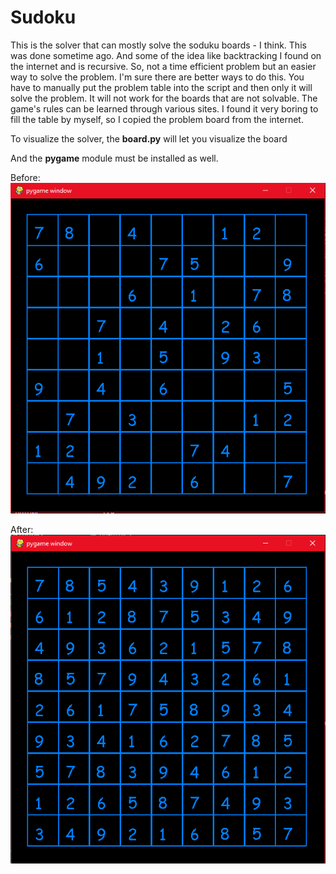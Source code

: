 # Sudoku
This is the solver that can mostly solve the soduku boards - I think. This was done sometime ago. And some of the idea like backtracking I found on the internet and is recursive. So, not a time efficient problem but an easier way to solve the problem. I'm sure there are better ways to do this.
You have to manually put the problem table into the script and then only it will solve the problem. It will not work for the boards that are not solvable.
The game's rules can be learned through various sites. I found it very boring to fill the table by myself, so I copied the problem board from the internet.

To visualize the solver, the __board.py__ will let you visualize the board 

And the __pygame__ module must be installed as well. 

Before:
![Before image](/images/before.png)

After:
![After image](/images/after.png)